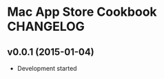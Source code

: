 Mac App Store Cookbook CHANGELOG
================================

v0.0.1 (2015-01-04)
-------------------
- Development started
